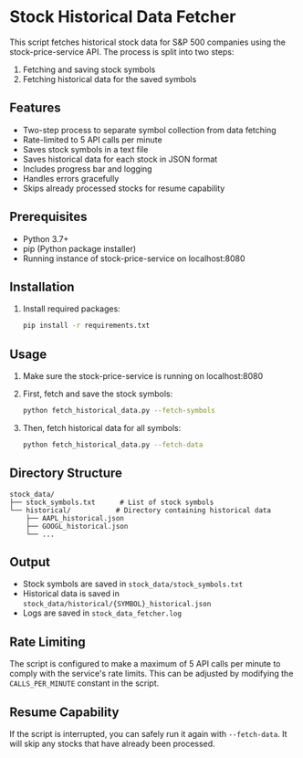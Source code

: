 # Stock Historical Data Fetcher

This script fetches historical stock data for S&P 500 companies using the stock-price-service API. The process is split into two steps:
1. Fetching and saving stock symbols
2. Fetching historical data for the saved symbols

## Features

- Two-step process to separate symbol collection from data fetching
- Rate-limited to 5 API calls per minute
- Saves stock symbols in a text file
- Saves historical data for each stock in JSON format
- Includes progress bar and logging
- Handles errors gracefully
- Skips already processed stocks for resume capability

## Prerequisites

- Python 3.7+
- pip (Python package installer)
- Running instance of stock-price-service on localhost:8080

## Installation

1. Install required packages:
   ```bash
   pip install -r requirements.txt
   ```

## Usage

1. Make sure the stock-price-service is running on localhost:8080

2. First, fetch and save the stock symbols:
   ```bash
   python fetch_historical_data.py --fetch-symbols
   ```

3. Then, fetch historical data for all symbols:
   ```bash
   python fetch_historical_data.py --fetch-data
   ```

## Directory Structure

```
stock_data/
├── stock_symbols.txt      # List of stock symbols
└── historical/           # Directory containing historical data
    ├── AAPL_historical.json
    ├── GOOGL_historical.json
    └── ...
```

## Output

- Stock symbols are saved in `stock_data/stock_symbols.txt`
- Historical data is saved in `stock_data/historical/{SYMBOL}_historical.json`
- Logs are saved in `stock_data_fetcher.log`

## Rate Limiting

The script is configured to make a maximum of 5 API calls per minute to comply with the service's rate limits. This can be adjusted by modifying the `CALLS_PER_MINUTE` constant in the script.

## Resume Capability

If the script is interrupted, you can safely run it again with `--fetch-data`. It will skip any stocks that have already been processed.
